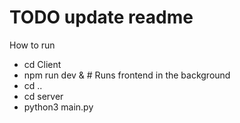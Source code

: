 # TODO update readme
How to run

- cd Client
- npm run dev &  # Runs frontend in the background
- cd ..
- cd server
- python3 main.py
